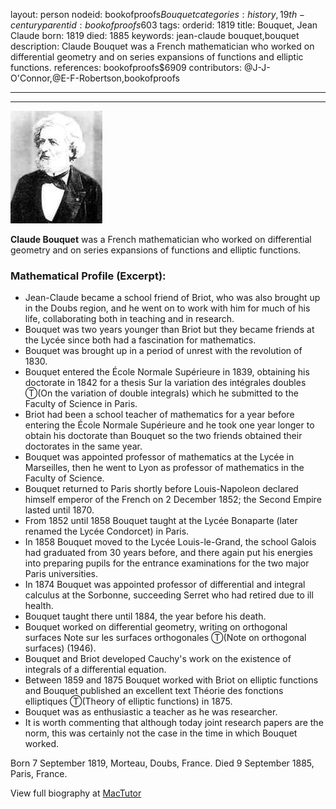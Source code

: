 layout: person
nodeid: bookofproofs$Bouquet
categories: history,19th-century
parentid: bookofproofs$603
tags: 
orderid: 1819
title: Bouquet, Jean Claude
born: 1819
died: 1885
keywords: jean-claude bouquet,bouquet
description: Claude Bouquet was a French mathematician who worked on differential geometry and on series expansions of functions and elliptic functions.
references: bookofproofs$6909
contributors: @J-J-O'Connor,@E-F-Robertson,bookofproofs

---



---

![Bouquet.jpg](https://github.com/bookofproofs/bookofproofs.github.io/blob/main/_sources/_assets/images/portraits/Bouquet.jpg?raw=true)

**Claude Bouquet** was a French mathematician who worked on differential geometry and on series expansions of functions and elliptic functions.

### Mathematical Profile (Excerpt):
* Jean-Claude became a school friend of Briot, who was also brought up in the Doubs region, and he went on to work with him for much of his life, collaborating both in teaching and in research.
* Bouquet was two years younger than Briot but they became friends at the Lycée since both had a fascination for mathematics.
* Bouquet was brought up in a period of unrest with the revolution of 1830.
* Bouquet entered the École Normale Supérieure in 1839, obtaining his doctorate in 1842 for a thesis Sur la variation des intégrales doubles Ⓣ(On the variation of double integrals)   which he submitted to the Faculty of Science in Paris.
* Briot had been a school teacher of mathematics for a year before entering the École Normale Supérieure and he took one year longer to obtain his doctorate than Bouquet so the two friends obtained their doctorates in the same year.
* Bouquet was appointed professor of mathematics at the Lycée in Marseilles, then he went to Lyon as professor of mathematics in the Faculty of Science.
* Bouquet returned to Paris shortly before Louis-Napoleon declared himself emperor of the French on 2 December 1852; the Second Empire lasted until 1870.
* From 1852 until 1858 Bouquet taught at the Lycée Bonaparte (later renamed the Lycée Condorcet) in Paris.
* In 1858 Bouquet moved to the Lycée Louis-le-Grand, the school Galois had graduated from 30 years before, and there again put his energies into preparing pupils for the entrance examinations for the two major Paris universities.
* In 1874 Bouquet was appointed professor of differential and integral calculus at the Sorbonne, succeeding Serret who had retired due to ill health.
* Bouquet taught there until 1884, the year before his death.
* Bouquet worked on differential geometry, writing on orthogonal surfaces Note sur les surfaces orthogonales Ⓣ(Note on orthogonal surfaces) (1946).
* Bouquet and Briot developed Cauchy's work on the existence of integrals of a differential equation.
* Between 1859 and 1875 Bouquet worked with Briot on elliptic functions and Bouquet published an excellent text Théorie des fonctions elliptiques Ⓣ(Theory of elliptic functions)  in 1875.
* Bouquet was as enthusiastic a teacher as he was researcher.
* It is worth commenting that although today joint research papers are the norm, this was certainly not the case in the time in which Bouquet worked.

Born 7 September 1819, Morteau, Doubs, France. Died 9 September 1885, Paris, France.

View full biography at [MacTutor](https://mathshistory.st-andrews.ac.uk/Biographies/Bouquet/)
